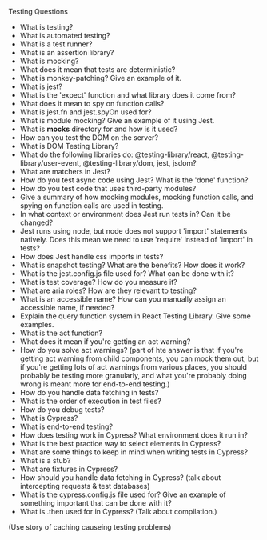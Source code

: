 Testing Questions

- What is testing?
- What is automated testing?
- What is a test runner?
- What is an assertion library?
- What is mocking?
- What does it mean that tests are deterministic?
- What is monkey-patching? Give an example of it.
- What is jest?
- What is the 'expect' function and what library does it come from?
- What does it mean to spy on function calls?
- What is jest.fn and jest.spyOn used for?
- What is module mocking? Give an example of it using Jest.
- What is __mocks__ directory for and how is it used?
- How can you test the DOM on the server?
- What is DOM Testing Library?
- What do the following libraries do: @testing-library/react, @testing-library/user-event, @testing-library/dom, jest, jsdom?
- What are matchers in Jest?
- How do you test async code using Jest? What is the 'done' function?
- How do you test code that uses third-party modules?
- Give a summary of how mocking modules, mocking function calls, and spying on function calls are used in testing. 
- In what context or environment does Jest run tests in? Can it be changed? 
- Jest runs using node, but node does not support 'import' statements natively. Does this mean we need to use 'require' instead of 'import' in tests?
- How does Jest handle css imports in tests?
- What is snapshot testing? What are the benefits? How does it work?
- What is the jest.config.js file used for? What can be done with it?
- What is test coverage? How do you measure it?
- What are aria roles? How are they relevant to testing?
- What is an accessible name? How can you manually assign an accessible name, if needed?
- Explain the query function system in React Testing Library. Give some examples.
- What is the act function?
- What does it mean if you're getting an act warning?
- How do you solve act warnings? (part of hte answer is that if you're getting act warning from child components, you can mock them out, but if you're getting lots of act warnings from various places, you should probably be testing more granularly, and what you're probably doing wrong is meant more for end-to-end testing.)
- How do you handle data fetching in tests?
- What is the order of execution in test files?
- How do you debug tests?
- What is Cypress?
- What is end-to-end testing?
- How does testing work in Cypress? What environment does it run in? 
- What is the best practice way to select elements in Cypress?
- What are some things to keep in mind when writing tests in Cypress?
- What is a stub?
- What are fixtures in Cypress?
- How should you handle data fetching in Cypress? (talk about intercepting requests & test databases)
- What is the cypress.config.js file used for? Give an example of something important that can be done with it?
- What is .then used for in Cypress? (Talk about compilation.)


(Use story of caching causeing testing problems)